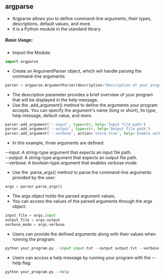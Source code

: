 ## argparse

- Argparse allows you to define command-line arguments, their types, descriptions, default values, and more.
- It is a Python module in the standard library.

##### Basic Usage:
- Import the Module:

```python
import argparse
```

- Create an ArgumentParser object, which will handle parsing the command-line arguments:

```python
parser = argparse.ArgumentParser(description="Description of your program.")
```
- The description parameter provides a brief overview of your program that will be displayed in the help message.
- Use the .add_argument() method to define the arguments your program accepts. You can specify the argument's name (long or short), its type, help message, default value, and more.

```python
parser.add_argument('--input', type=str, help='Input file path')
parser.add_argument('--output', type=str, help='Output file path')
parser.add_argument('--verbose', action='store_true', help='Enable verbose mode')
```

- In this example, three arguments are defined:

--input: A string-type argument that expects an input file path.  
--output: A string-type argument that expects an output file path.  
--verbose: A boolean-type argument that enables verbose mode.  

- Use the .parse_args() method to parse the command-line arguments provided by the user:

```python
args = parser.parse_args()
```

- The args object holds the parsed argument values.
- You can access the values of the parsed arguments through the args object:

```python
input_file = args.input
output_file = args.output
verbose_mode = args.verbose
```

- Users can provide the defined arguments along with their values when running the program:

```python
python your_program.py --input input.txt --output output.txt --verbose
```

- Users can access a help message by running your program with the --help flag:

```python
python your_program.py --help
```
